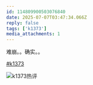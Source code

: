 ```yaml
---
id: 114809900503076840
date: 2025-07-07T03:47:34.066Z
reply: false
tags: ['k1373']
media_attachments: 1
---
```


难崩。。确实。。

[#k1373](https://e5n.cc/tags/k1373)

![k1373热评](https://files.e5n.cc/media_attachments/files/114/809/897/236/911/129/original/ea080ca58b4bd311.jpg)

